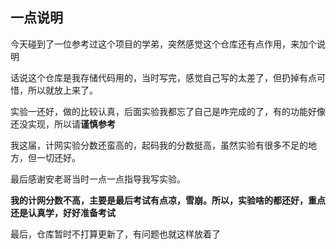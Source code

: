 ## 一点说明

今天碰到了一位参考过这个项目的学弟，突然感觉这个仓库还有点作用，来加个说明

话说这个仓库是我存储代码用的，当时写完，感觉自己写的太差了，但扔掉有点可惜，所以就放上来了。

实验一还好，做的比较认真，后面实验我都忘了自己是咋完成的了，有的功能好像还没实现，所以请**谨慎参考**

我这届，计网实验分数还蛮高的，起码我的分数挺高，虽然实验有很多不足的地方，但一切还好。

最后感谢安老哥当时一点一点指导我写实验。

**我的计网分数不高，主要是最后考试有点凉，雪崩。所以，实验啥的都还好，重点还是认真学，好好准备考试**

最后，仓库暂时不打算更新了，有问题也就这样放着了
